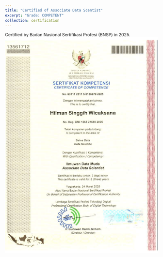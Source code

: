 ```yaml
---
title: "Certified of Associate Data Scentist"
excerpt: "Grade: COMPETENT"
collection: certification
---
```


Certified by Badan Nasional Sertifikasi Profesi (BNSP) in 2025.
<br/>
<img src='/images/cads-bnsp.png'>

